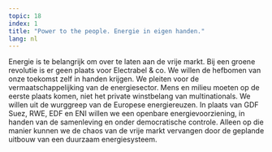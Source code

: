 ```yaml
---
topic: 18
index: 1
title: "Power to the people. Energie in eigen handen."
lang: nl
---
```

Energie is te belangrijk om over te laten aan de vrije markt. Bij een groene
revolutie is er geen plaats voor Electrabel &amp; co. We willen de hefbomen
van onze toekomst zelf in handen krijgen. We pleiten voor de
vermaatschappelijking van de energiesector. Mens en milieu moeten op de eerste
plaats komen, niet het private winstbelang van multinationals. We willen uit
de wurggreep van de Europese energiereuzen. In plaats van GDF Suez, RWE, EDF
en ENI willen we een openbare energievoorziening, in handen van de samenleving
en onder democratische controle. Alleen op die manier kunnen we de chaos van
de vrije markt vervangen door de geplande uitbouw van een duurzaam
energiesysteem.
